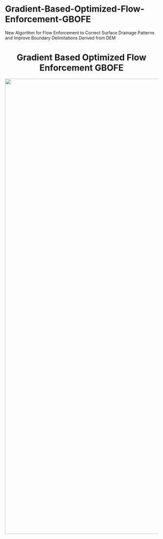# Gradient-Based-Optimized-Flow-Enforcement-GBOFE
New Algorithm for Flow Enforcement to Correct Surface Drainage Patterns and Improve Boundary Delimitations Derived from DEM


# <h1 align="center"> Gradient Based Optimized Flow Enforcement GBOFE

<p align="center">
  <img src="https://github.com/user-attachments/assets/b7073e1f-812d-49da-a8d7-6f569e1c8540"width="1500">
</p> 


